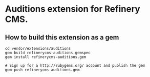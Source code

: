 # Auditions extension for Refinery CMS.

## How to build this extension as a gem

    cd vendor/extensions/auditions
    gem build refinerycms-auditions.gemspec
    gem install refinerycms-auditions.gem

    # Sign up for a http://rubygems.org/ account and publish the gem
    gem push refinerycms-auditions.gem